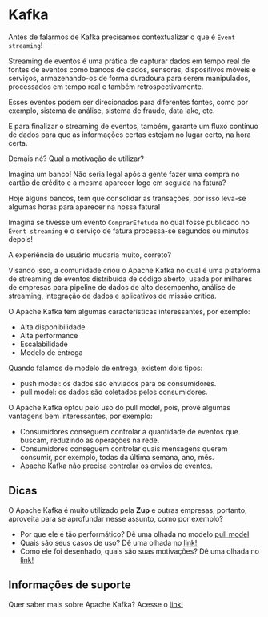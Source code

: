 # Kafka

Antes de falarmos de Kafka precisamos contextualizar o que é `Event streaming`!

Streaming de eventos é uma prática de capturar dados em tempo real de fontes de eventos como bancos de dados, sensores, 
dispositivos móveis e serviços, armazenando-os de forma duradoura para serem manipulados, processados em tempo 
real e também retrospectivamente.

Esses eventos podem ser direcionados para diferentes fontes, como por exemplo, sistema de análise, sistema de fraude, 
data lake, etc.
 
E para finalizar o streaming de eventos, também, garante um fluxo contínuo de dados para que as informações certas 
estejam no lugar certo, na hora certa.

Demais né? Qual a motivação de utilizar?

Imagina um banco! Não seria legal após a gente fazer uma compra no cartão de crédito e a mesma aparecer logo em seguida 
na fatura?

Hoje alguns bancos, tem que consolidar as transações, por isso leva-se algumas horas para aparecer na nossa fatura!

Imagina se tivesse um evento `ComprarEfetuda` no qual fosse publicado no `Event streaming` e o serviço de fatura 
processa-se segundos ou minutos depois!

A experiência do usuário mudaria muito, correto?

Visando isso, a comunidade criou o Apache Kafka no qual é uma plataforma de streaming de eventos distribuída 
de código aberto, usada por milhares de empresas para pipeline de dados de alto desempenho, análise de streaming, 
integração de dados e aplicativos de missão crítica.

O Apache Kafka tem algumas características interessantes, por exemplo:

- Alta disponibilidade
- Alta performance
- Escalabilidade 
- Modelo de entrega

Quando falamos de modelo de entrega, existem dois tipos:

- push model: os dados são enviados para os consumidores.
- pull model: os dados são coletados pelos consumidores.

O Apache Kafka optou pelo uso do pull model, pois, provê algumas vantagens bem interessantes, por exemplo:

- Consumidores conseguem controlar a quantidade de eventos que buscam, reduzindo as operações na rede.
- Consumidores conseguem controlar quais mensagens querem consumir, por exemplo, todas da última semana, ano, mês.
- Apache Kafka não precisa controlar os envios de eventos.

## Dicas

O Apache Kafka é muito utilizado pela **Zup** e outras empresas, portanto, aproveita para se aprofundar nesse assunto, como 
por exemplo?

- Por que ele é tão performático? Dê uma olhada no modelo [pull model](https://kafka.apache.org/documentation/#design_pull)
- Quais são seus casos de uso? Dê uma olhada no [link!](https://kafka.apache.org/uses)
- Como ele foi desenhado, quais são suas motivações? Dê uma olhada no [link!](https://kafka.apache.org/documentation/#design)

## Informações de suporte

Quer saber mais sobre Apache Kafka? Acesse o [link!](https://kafka.apache.org/)
